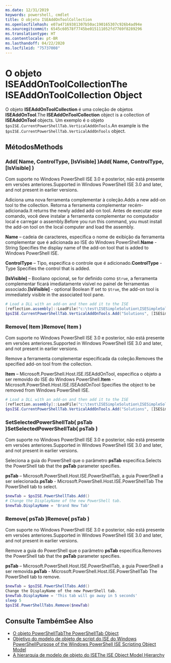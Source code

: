 ```yaml
---
ms.date: 12/31/2019
keywords: powershell, cmdlet
title: O objeto ISEAddOnToolCollection
ms.openlocfilehash: e07a47169381307b50ac190165307c926b4ad94e
ms.sourcegitcommit: 6545c60578f7745be015111052fd7769f8289296
ms.translationtype: HT
ms.contentlocale: pt-BR
ms.lasthandoff: 04/22/2020
ms.locfileid: "75737008"
---
```

# <a name="the-iseaddontoolcollection-object"></a><span data-ttu-id="c1abd-103">O objeto ISEAddOnToolCollection</span><span class="sxs-lookup"><span data-stu-id="c1abd-103">The ISEAddOnToolCollection Object</span></span>

<span data-ttu-id="c1abd-104">O objeto **ISEAddOnToolCollection** é uma coleção de objetos **ISEAddOnTool**.</span><span class="sxs-lookup"><span data-stu-id="c1abd-104">The **ISEAddOnToolCollection** object is a collection of **ISEAddOnTool** objects.</span></span> <span data-ttu-id="c1abd-105">Um exemplo é o objeto `$psISE.CurrentPowerShellTab.VerticalAddOnTools`.</span><span class="sxs-lookup"><span data-stu-id="c1abd-105">An example is the `$psISE.CurrentPowerShellTab.VerticalAddOnTools` object.</span></span>

## <a name="methods"></a><span data-ttu-id="c1abd-106">Métodos</span><span class="sxs-lookup"><span data-stu-id="c1abd-106">Methods</span></span>

### <a name="add-name-controltype-isvisible-"></a><span data-ttu-id="c1abd-107">Add\( Name, ControlType, \[IsVisible\] \)</span><span class="sxs-lookup"><span data-stu-id="c1abd-107">Add\( Name, ControlType, \[IsVisible\] \)</span></span>

<span data-ttu-id="c1abd-108">Com suporte no Windows PowerShell ISE 3.0 e posterior, não está presente em versões anteriores.</span><span class="sxs-lookup"><span data-stu-id="c1abd-108">Supported in Windows PowerShell ISE 3.0 and later, and not present in earlier versions.</span></span>

<span data-ttu-id="c1abd-109">Adiciona uma nova ferramenta complementar à coleção.</span><span class="sxs-lookup"><span data-stu-id="c1abd-109">Adds a new add-on tool to the collection.</span></span> <span data-ttu-id="c1abd-110">Retorna a ferramenta complementar recém-adicionada.</span><span class="sxs-lookup"><span data-stu-id="c1abd-110">It returns the newly added add-on tool.</span></span> <span data-ttu-id="c1abd-111">Antes de executar esse comando, você deve instalar a ferramenta complementar no computador local e carregar o assembly.</span><span class="sxs-lookup"><span data-stu-id="c1abd-111">Before you run this command, you must install the add-on tool on the local computer and load the assembly.</span></span>

<span data-ttu-id="c1abd-112">**Name** – cadeia de caracteres, especifica o nome de exibição da ferramenta complementar que é adicionada ao ISE do Windows PowerShell.</span><span class="sxs-lookup"><span data-stu-id="c1abd-112">**Name** - String Specifies the display name of the add-on tool that is added to Windows PowerShell ISE.</span></span>

<span data-ttu-id="c1abd-113">**ControlType** – Tipo, especifica o controle que é adicionado.</span><span class="sxs-lookup"><span data-stu-id="c1abd-113">**ControlType** -Type Specifies the control that is added.</span></span>

<span data-ttu-id="c1abd-114">**\[IsVisible\]** – Booliano opcional, se for definido como `$true`, a ferramenta complementar ficará imediatamente visível no painel de ferramentas associado.</span><span class="sxs-lookup"><span data-stu-id="c1abd-114">**\[IsVisible\]** - optional Boolean If set to `$true`, the add-on tool is immediately visible in the associated tool pane.</span></span>

```powershell
# Load a DLL with an add-on and then add it to the ISE
[reflection.assembly]::LoadFile("c:\test\ISESimpleSolution\ISESimpleSolution.dll")
$psISE.CurrentPowerShellTab.VerticalAddOnTools.Add("Solutions", [ISESimpleSolution.Solution], $true)
```

### <a name="remove-item-"></a><span data-ttu-id="c1abd-115">Remove\( Item \)</span><span class="sxs-lookup"><span data-stu-id="c1abd-115">Remove\( Item \)</span></span>

<span data-ttu-id="c1abd-116">Com suporte no Windows PowerShell ISE 3.0 e posterior, não está presente em versões anteriores.</span><span class="sxs-lookup"><span data-stu-id="c1abd-116">Supported in Windows PowerShell ISE 3.0 and later, and not present in earlier versions.</span></span>

<span data-ttu-id="c1abd-117">Remove a ferramenta complementar especificada da coleção.</span><span class="sxs-lookup"><span data-stu-id="c1abd-117">Removes the specified add-on tool from the collection.</span></span>

<span data-ttu-id="c1abd-118">**Item** – Microsoft.PowerShell.Host.ISE.ISEAddOnTool, especifica o objeto a ser removido do ISE do Windows PowerShell.</span><span class="sxs-lookup"><span data-stu-id="c1abd-118">**Item** - Microsoft.PowerShell.Host.ISE.ISEAddOnTool Specifies the object to be removed from Windows PowerShell ISE.</span></span>

```powershell
# Load a DLL with an add-on and then add it to the ISE
[reflection.assembly]::LoadFile("c:\test\ISESimpleSolution\ISESimpleSolution.dll")
$psISE.CurrentPowerShellTab.VerticalAddOnTools.Add("Solutions", [ISESimpleSolution.Solution], $true)
```

### <a name="setselectedpowershelltab-pstab-"></a><span data-ttu-id="c1abd-119">SetSelectedPowerShellTab\( psTab \)</span><span class="sxs-lookup"><span data-stu-id="c1abd-119">SetSelectedPowerShellTab\( psTab \)</span></span>

<span data-ttu-id="c1abd-120">Com suporte no Windows PowerShell ISE 3.0 e posterior, não está presente em versões anteriores.</span><span class="sxs-lookup"><span data-stu-id="c1abd-120">Supported in Windows PowerShell ISE 3.0 and later, and not present in earlier versions.</span></span>

<span data-ttu-id="c1abd-121">Seleciona a guia do PowerShell que o parâmetro **psTab** especifica.</span><span class="sxs-lookup"><span data-stu-id="c1abd-121">Selects the PowerShell tab that the **psTab** parameter specifies.</span></span>

<span data-ttu-id="c1abd-122">**psTab** – Microsoft.PowerShell.Host.ISE.PowerShellTab, a guia PowerShell a ser selecionada.</span><span class="sxs-lookup"><span data-stu-id="c1abd-122">**psTab** - Microsoft.PowerShell.Host.ISE.PowerShellTab The PowerShell tab to select.</span></span>

```powershell
$newTab = $psISE.PowerShellTabs.Add()
# Change the DisplayName of the new PowerShell tab.
$newTab.DisplayName = 'Brand New Tab'
```

### <a name="remove-pstab-"></a><span data-ttu-id="c1abd-123">Remove\( psTab \)</span><span class="sxs-lookup"><span data-stu-id="c1abd-123">Remove\( psTab \)</span></span>

<span data-ttu-id="c1abd-124">Com suporte no Windows PowerShell ISE 3.0 e posterior, não está presente em versões anteriores.</span><span class="sxs-lookup"><span data-stu-id="c1abd-124">Supported in Windows PowerShell ISE 3.0 and later, and not present in earlier versions.</span></span>

<span data-ttu-id="c1abd-125">Remove a guia do PowerShell que o parâmetro **psTab** especifica.</span><span class="sxs-lookup"><span data-stu-id="c1abd-125">Removes the PowerShell tab that the **psTab** parameter specifies.</span></span>

<span data-ttu-id="c1abd-126">**psTab** – Microsoft.PowerShell.Host.ISE.PowerShellTab, a guia PowerShell a ser removida.</span><span class="sxs-lookup"><span data-stu-id="c1abd-126">**psTab** - Microsoft.PowerShell.Host.ISE.PowerShellTab The PowerShell tab to remove.</span></span>

```powershell
$newTab = $psISE.PowerShellTabs.Add()
Change the DisplayName of the new PowerShell tab.
$newTab.DisplayName = 'This tab will go away in 5 seconds'
sleep 5
$psISE.PowerShellTabs.Remove($newTab)
```

## <a name="see-also"></a><span data-ttu-id="c1abd-127">Consulte Também</span><span class="sxs-lookup"><span data-stu-id="c1abd-127">See Also</span></span>

- [<span data-ttu-id="c1abd-128">O objeto PowerShellTab</span><span class="sxs-lookup"><span data-stu-id="c1abd-128">The PowerShellTab Object</span></span>](The-PowerShellTab-Object.md)
- [<span data-ttu-id="c1abd-129">Objetivo do modelo de objeto de script do ISE do Windows PowerShell</span><span class="sxs-lookup"><span data-stu-id="c1abd-129">Purpose of the Windows PowerShell ISE Scripting Object Model</span></span>](Purpose-of-the-Windows-PowerShell-ISE-Scripting-Object-Model.md)
- [<span data-ttu-id="c1abd-130">A hierarquia de modelo de objeto do ISE</span><span class="sxs-lookup"><span data-stu-id="c1abd-130">The ISE Object Model Hierarchy</span></span>](The-ISE-Object-Model-Hierarchy.md)

